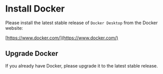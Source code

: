 # Install Docker

Please install the latest stable release of `Docker Desktop` from the Docker website:

[https://www.docker.com/](https://www.docker.com/)

## Upgrade Docker
If you already have Docker, please upgrade it to the latest stable release.
